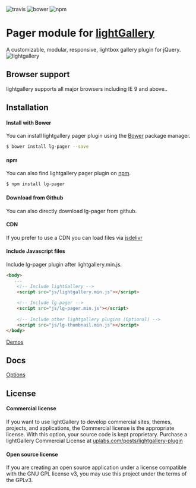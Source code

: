 ![travis](https://travis-ci.org/sachinchoolur/lg-pager.svg?branch=master)
![bower](https://img.shields.io/bower/v/lg-pager.svg)
![npm](https://img.shields.io/npm/v/lg-pager.svg)

# Pager module for [lightGallery](http://sachinchoolur.github.io/lightGallery/)

A customizable, modular, responsive, lightbox gallery plugin for jQuery.
![lightgallery](https://raw.githubusercontent.com/sachinchoolur/lightGallery/master/lib/lg.png)


Browser support
---
lightgallery supports all major browsers including IE 9 and above..


Installation
---

#### Install with Bower

You can install lightgallery pager plugin using the [Bower](http://bower.io) package manager.

```sh
$ bower install lg-pager --save
```

#### npm

You can also find lightgallery pager plugin on [npm](http://npmjs.org).

```sh
$ npm install lg-pager
```

#### Download from Github

You can also directly download lg-pager from github.

#### CDN

If you prefer to use a CDN you can load files via [jsdelivr](https://www.jsdelivr.com/projects/lg-pager)

#### Include Javascript files

Include lg-pager plugin after lightgallery.min.js.

``` html
<body>
   ---
    <!-- Include lightGallery -->
    <script src="js/lightgallery.min.js"></script>
    
    <!-- Include lg-pager -->
    <script src="js/lg-pager.min.js"></script>
    
    <!-- Include other lightgallery plugins (Optional) -->
    <script src="js/lg-thumbnail.min.js"></script>
</body>  
```

[Demos](http://sachinchoolur.github.io/lightGallery)

Docs
-----
[Options](http://sachinchoolur.github.io/lightGallery/docs/api.html#lg-pager)

License
---

#### Commercial license

If you want to use lightGallery to develop commercial sites, themes, projects, and applications, the Commercial license
is the appropriate license. With this option, your source code is kept proprietary. Purchase a lightGallery Commercial
License at [uplabs.com/posts/lightgallery-plugin](https://www.uplabs.com/posts/lightgallery-plugin)

#### Open source license

If you are creating an open source application under a license compatible with the GNU GPL license v3, you may use this
project under the terms of the GPLv3.

